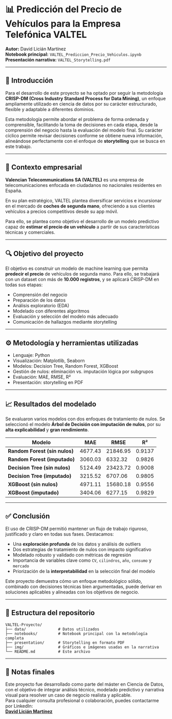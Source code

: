 # 📊 Predicción del Precio de Vehículos para la Empresa Telefónica VALTEL

**Autor:** David Licián Martínez  
**Notebook principal:** `VALTEL_Prediccion_Precio_Vehiculos.ipynb`  
**Presentación narrativa:** `VALTEL_Storytelling.pdf`  

---

## 🧠 Introducción

Para el desarrollo de este proyecto se ha optado por seguir la metodología **CRISP-DM (Cross Industry Standard Process for Data Mining)**, un enfoque ampliamente utilizado en ciencia de datos por su carácter estructurado, flexible y adaptable a diferentes dominios.

Esta metodología permite abordar el problema de forma ordenada y comprensible, facilitando la toma de decisiones en cada etapa, desde la comprensión del negocio hasta la evaluación del modelo final. Su carácter cíclico permite revisar decisiones conforme se obtiene nueva información, alineándose perfectamente con el enfoque de **storytelling** que se busca en este trabajo.

---

## 🏢 Contexto empresarial

**Valencian Telecommunications SA (VALTEL)** es una empresa de telecomunicaciones enfocada en ciudadanos no nacionales residentes en España.

En su plan estratégico, VALTEL plantea diversificar servicios e incursionar en el mercado de **coches de segunda mano**, ofreciendo a sus clientes vehículos a precios competitivos desde su app móvil.

Para ello, se plantea como objetivo el desarrollo de un modelo predictivo capaz de **estimar el precio de un vehículo** a partir de sus características técnicas y comerciales.

---

## 🔍 Objetivo del proyecto

El objetivo es construir un modelo de machine learning que permita **predecir el precio** de vehículos de segunda mano. Para ello, se trabajará con un dataset con más de **10.000 registros**, y se aplicará CRISP-DM en todas sus etapas:

- Comprensión del negocio
- Preparación de los datos
- Análisis exploratorio (EDA)
- Modelado con diferentes algoritmos
- Evaluación y selección del modelo más adecuado
- Comunicación de hallazgos mediante storytelling

---

## ⚙️ Metodología y herramientas utilizadas

- Lenguaje: Python
- Visualización: Matplotlib, Seaborn
- Modelos: Decision Tree, Random Forest, XGBoost
- Gestión de nulos: eliminación vs. imputación lógica por subgrupos
- Evaluación: MAE, RMSE, R²
- Presentación: storytelling en PDF

---

## 📈 Resultados del modelado

Se evaluaron varios modelos con dos enfoques de tratamiento de nulos. Se seleccionó el modelo **Árbol de Decisión con imputación de nulos**, por su **alta explicabilidad** y **gran rendimiento**.

| Modelo                          | MAE      | RMSE     | R²     |
|----------------------------------|----------|----------|--------|
| **Random Forest (sin nulos)**   | 4677.43  | 21846.95 | 0.9137 |
| **Random Forest (imputado)**    | 3060.03  |  6332.32 | 0.9826 |
| **Decision Tree (sin nulos)**   | 5124.49  | 23423.72 | 0.9008 |
| **Decision Tree (imputado)**    | 3215.52  |  6707.06 | 0.9805 |
| **XGBoost (sin nulos)**         | 4971.11  | 15680.18 | 0.9556 |
| **XGBoost (imputado)**          | 3404.06  |  6277.15 | 0.9829 |

---

## ✅ Conclusión

El uso de CRISP-DM permitió mantener un flujo de trabajo riguroso, justificado y claro en todas sus fases. Destacamos:

- Una **exploración profunda** de los datos y análisis de outliers
- Dos estrategias de tratamiento de nulos con impacto significativo
- Modelado robusto y validado con métricas de regresión
- Importancia de variables clave como `CV`, `cilindros`, `año`, `consumo` y `mercado`
- Priorización de la **interpretabilidad** en la selección final del modelo

Este proyecto demuestra cómo un enfoque metodológico sólido, combinado con decisiones técnicas bien argumentadas, puede derivar en soluciones aplicables y alineadas con los objetivos de negocio.

---

## 📁 Estructura del repositorio

```
VALTEL-Proyecto/
├── data/              # Datos utilizados
├── notebooks/         # Notebook principal con la metodología completa
├── presentation/      # Storytelling en formato PDF
├── img/               # Gráficos e imágenes usadas en la narrativa
└── README.md          # Este archivo
```

---

## 🧾 Notas finales

Este proyecto fue desarrollado como parte del máster en Ciencia de Datos, con el objetivo de integrar análisis técnico, modelado predictivo y narrativa visual para resolver un caso de negocio realista y aplicable.  
Para cualquier consulta profesional o colaboración, puedes contactarme por LinkedIn:  
**[David Licián Martínez](https://www.linkedin.com/in/david-lician)**


